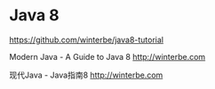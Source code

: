 # Java 8 



https://github.com/winterbe/java8-tutorial


Modern Java - A Guide to Java 8 http://winterbe.com


现代Java - Java指南8 http://winterbe.com


